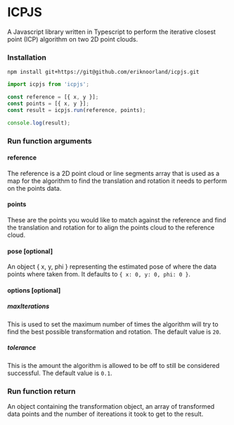 # ICPJS

A Javascript library written in Typescript to perform the iterative closest point (ICP) algorithm on two 2D point clouds.

### Installation
```
npm install git+https://git@github.com/eriknoorland/icpjs.git
```

```js
import icpjs from 'icpjs';

const reference = [{ x, y }];
const points = [{ x, y }];
const result = icpjs.run(reference, points);

console.log(result);
```

### Run function arguments

#### reference
The reference is a 2D point cloud or line segments array that is used as a map for the algorithm to find the translation and rotation it needs to perform on the points data.

#### points
These are the points you would like to match against the reference and find the translation and rotation for to align the points cloud to the reference cloud.

#### pose [optional]
An object { x, y, phi } representing the estimated pose of where the data points where taken from. It defaults to `{ x: 0, y: 0, phi: 0 }`.

#### options [optional]

##### maxIterations
This is used to set the maximum number of times the algorithm will try to find the best possible transformation and rotation. The default value is `20`.

##### tolerance
This is the amount the algorithm is allowed to be off to still be considered successful. The default value is `0.1`.

### Run function return
An object containing the transformation object, an array of transformed data points and the number of itereations it took to get to the result.